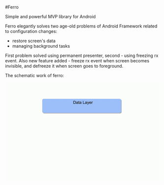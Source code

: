 #Ferro

Simple and powerful MVP library for Android 

Ferro elegantly solves two age-old problems of Android Framework related to configuration changes:
* restore screen's data
* managing background tasks

First problem solved using permanent presenter, second - using freezing rx event.
Also new feature added - freeze rx event when screen becomes invisible, and defreeze it when screen goes to foreground.

The schematic work of ferro:

![SchematicImage](ferro.gif)
